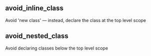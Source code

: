 ## avoid_inline_class

Avoid 'new class' — instead, declare the class at the top level scope

## avoid_nested_class

Avoid declaring classes below the top level scope